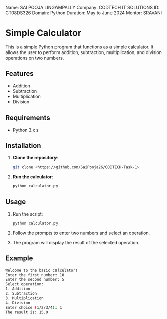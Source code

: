 Name: SAI POOJA LINGAMPALLY
Company: CODTECH IT SOLUTIONS
ID: CT08DS326
Domain: Python
Duration: May to June 2024
Mentor: SRAVANI

# Simple Calculator

This is a simple Python program that functions as a simple calculator. It allows the user to perform addition, subtraction, multiplication, and division operations on two numbers.

## Features

- Addition
- Subtraction
- Multiplication
- Division

## Requirements

- Python 3.x
s
## Installation

1. **Clone the repository**:
    ```sh
   git clone <https://github.com/SaiPooja26/CODTECH-Task-1>

    ```

2. **Run the calculator**:
    ```sh
    python calculator.py
    ```

## Usage

1. Run the script:
    ```sh
    python calculator.py
    ```

2. Follow the prompts to enter two numbers and select an operation.

3. The program will display the result of the selected operation.

## Example

```sh
Welcome to the basic calculator!
Enter the first number: 10
Enter the second number: 5
Select operation:
1. Addition
2. Subtraction
3. Multiplication
4. Division
Enter choice (1/2/3/4): 1
The result is: 15.0

